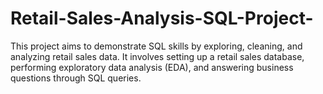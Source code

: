 # Retail-Sales-Analysis-SQL-Project-
This project aims to demonstrate SQL skills by exploring, cleaning, and analyzing retail sales data. It involves setting up a retail sales database, performing exploratory data analysis (EDA), and answering business questions through SQL queries.
